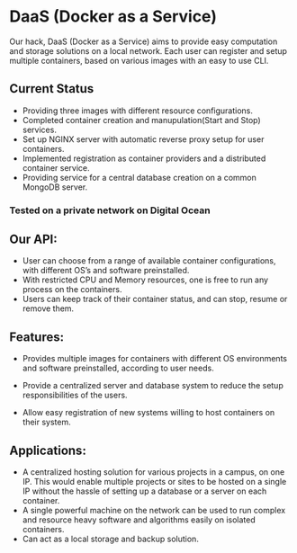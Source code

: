 # DaaS (Docker as a Service)

Our hack, DaaS (Docker as a Service) aims to provide easy computation and storage solutions on a local network. Each user can register and setup multiple containers, based on various images with an easy to use CLI.

## Current Status

* Providing three images with different resource configurations.
* Completed container creation and manupulation(Start and Stop) services.
* Set up NGINX server with automatic reverse proxy setup for user containers.
* Implemented registration as container providers and a distributed container service.
* Providing service for a central database creation on a common MongoDB server.

### **Tested on a private network on Digital Ocean**

## Our API:

* User can choose from a range of available container configurations, with different OS’s and software preinstalled.
* With restricted CPU and Memory resources, one is free to run any process on the containers.
* Users can keep track of their container status, and can stop, resume or remove them.

## Features:

* Provides multiple images for containers with different OS environments and software preinstalled, according to user needs.

* Provide a centralized server and database system to reduce the setup responsibilities of the users.

* Allow easy registration of new systems willing to host containers on their system.

## Applications:

* A centralized hosting solution for various projects in a campus, on one IP. This would enable multiple projects or sites to be hosted on a single IP without the hassle of setting up a database or a server on each container.
* A single powerful machine on the network can be used to run complex and resource heavy software and algorithms easily on isolated containers.
* Can act as a local storage and backup solution.